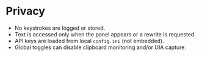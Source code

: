 # Privacy

- No keystrokes are logged or stored.
- Text is accessed only when the panel appears or a rewrite is requested.
- API keys are loaded from local `config.ini` (not embedded).
- Global toggles can disable clipboard monitoring and/or UIA capture.
